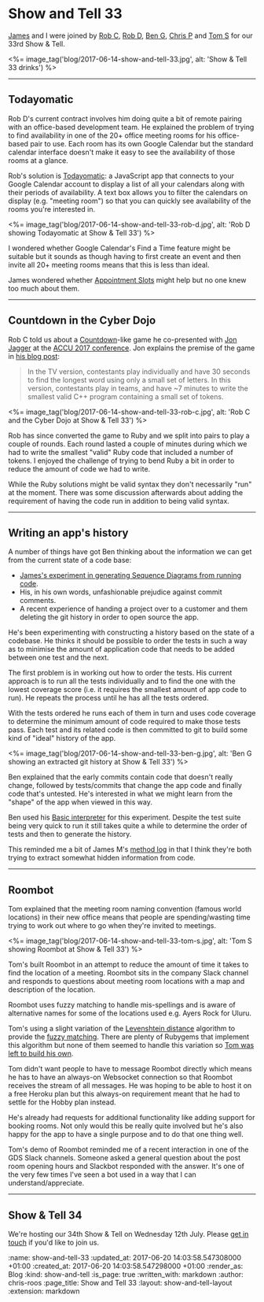 Show and Tell 33
================

[James][james-mead] and I were joined by [Rob C][rob-chatley], [Rob D][rob-dupuis], [Ben G][ben-griffiths], [Chris P][chris-patuzzo] and [Tom S][tom-stuart] for our 33rd Show & Tell.

<%= image_tag('blog/2017-06-14-show-and-tell-33.jpg', alt: 'Show & Tell 33 drinks') %>

---

## Todayomatic

Rob D's current contract involves him doing quite a bit of remote pairing with an office-based development team. He explained the problem of trying to find availability in one of the 20+ office meeting rooms for his office-based pair to use. Each room has its own Google Calendar but the standard calendar interface doesn't make it easy to see the availability of those rooms at a glance.

Rob's solution is [Todayomatic][todayomatic]: a JavaScript app that connects to your Google Calendar account to display a list of all your calendars along with their periods of availability. A text box allows you to filter the calendars on display (e.g. "meeting room") so that you can quickly see availability of the rooms you're interested in.

<%= image_tag('blog/2017-06-14-show-and-tell-33-rob-d.jpg', alt: 'Rob D showing Todayomatic at Show & Tell 33') %>

I wondered whether Google Calendar's Find a Time feature might be suitable but it sounds as though having to first create an event and then invite all 20+ meeting rooms means that this is less than ideal.

James wondered whether [Appointment Slots][google-calendar-appointment-slots] might help but no one knew too much about them.

---

## Countdown in the Cyber Dojo

Rob C told us about a [Countdown][countdown]-like game he co-presented with [Jon Jagger][jon-jagger] at the [ACCU 2017 conference][accu-2017]. Jon explains the premise of the game in [his blog post][accu-countdown]:

> In the TV version, contestants play individually and have 30 seconds to find the longest word using only a small set of letters. In this version, contestants play in teams, and have ~7 minutes to write the smallest valid C++ program containing a small set of tokens.

<%= image_tag('blog/2017-06-14-show-and-tell-33-rob-c.jpg', alt: 'Rob C and the Cyber Dojo at Show & Tell 33') %>

Rob has since converted the game to Ruby and we split into pairs to play a couple of rounds. Each round lasted a couple of minutes during which we had to write the smallest "valid" Ruby code that included a number of tokens. I enjoyed the challenge of trying to bend Ruby a bit in order to reduce the amount of code we had to write.

While the Ruby solutions might be valid syntax they don't necessarily "run" at the moment. There was some discussion afterwards about adding the requirement of having the code run in addition to being valid syntax.

---

## Writing an app's history

A number of things have got Ben thinking about the information we can get from the current state of a code base:

* [James's experiment in generating Sequence Diagrams from running code][show-and-tell-32-sequence-diagrams].
* His, in his own words, unfashionable prejudice against commit comments.
* A recent experience of handing a project over to a customer and them deleting the git history in order to open source the app.

He's been experimenting with constructing a history based on the state of a codebase. He thinks it should be possible to order the tests in such a way as to minimise the amount of application code that needs to be added between one test and the next.

The first problem is in working out how to order the tests. His current approach is to run all the tests individually and to find the one with the lowest coverage score (i.e. it requires the smallest amount of app code to run). He repeats the process until he has all the tests ordered.

With the tests ordered he runs each of them in turn and uses code coverage to determine the minimum amount of code required to make those tests pass. Each test and its related code is then committed to git to build some kind of "ideal" history of the app.

<%= image_tag('blog/2017-06-14-show-and-tell-33-ben-g.jpg', alt: 'Ben G showing an extracted git history at Show & Tell 33') %>

Ben explained that the early commits contain code that doesn't really change, followed by tests/commits that change the app code and finally code that's untested. He's interested in what we might learn from the "shape" of the app when viewed in this way.

Ben used his [Basic interpreter][ben-g-basic-interpreter] for this experiment. Despite the test suite being very quick to run it still takes quite a while to determine the order of tests and then to generate the history.

This reminded me a bit of James M's [method log][method-log] in that I think they're both trying to extract somewhat hidden information from code.

---

## Roombot

Tom explained that the meeting room naming convention (famous world locations) in their new office means that people are spending/wasting time trying to work out where to go when they're invited to meetings.

<%= image_tag('blog/2017-06-14-show-and-tell-33-tom-s.jpg', alt: 'Tom S showing Roombot at Show & Tell 33') %>

Tom's built Roombot in an attempt to reduce the amount of time it takes to find the location of a meeting. Roombot sits in the company Slack channel and responds to questions about meeting room locations with a map and description of the location.

Roombot uses fuzzy matching to handle mis-spellings and is aware of alternative names for some of the locations used e.g. Ayers Rock for Uluru.

Tom's using a slight variation of the [Levenshtein distance][levenshtein-distance] algorithm to provide the [fuzzy matching][wikipedia-approximate-string-matching]. There are plenty of Rubygems that implement this algorithm but none of them seemed to handle this variation so [Tom was left to build his own][tom-s-levenshtein].

Tom didn't want people to have to message Roombot directly which means he has to have an always-on Websocket connection so that Roombot receives the stream of all messages. He was hoping to be able to host it on a free Heroku plan but this always-on requirement meant that he had to settle for the Hobby plan instead.

He's already had requests for additional functionality like adding support for booking rooms. Not only would this be really quite involved but he's also happy for the app to have a single purpose and to do that one thing well.

Tom's demo of Roombot reminded me of a recent interaction in one of the GDS Slack channels. Someone asked a general question about the post room opening hours and Slackbot responded with the answer. It's one of the very few times I've seen a bot used in a way that I can understand/appreciate.

---

## Show & Tell 34

We're hosting our 34th Show & Tell on Wednesday 12th July. Please [get in touch][contact] if you'd like to join us.

[accu-2017]: https://conference.accu.org/site/index.html
[accu-countdown]: http://jonjagger.blogspot.co.uk/2017/05/accu-c-countdown-pub-quiz.html
[ben-g-basic-interpreter]: https://github.com/techbelly/BASIC
[ben-griffiths]: https://twitter.com/beng
[chris-patuzzo]: http://chris.patuzzo.co.uk/
[contact]: /contact
[countdown]: https://en.wikipedia.org/wiki/Countdown_(game_show)
[cyber-dojo]: http://cyber-dojo.org/
[google-calendar-appointment-slots]: https://support.google.com/calendar/answer/190998?hl=en
[james-mead]: /james-mead
[jon-jagger]: http://jonjagger.blogspot.co.uk/
[levenshtein-distance]: https://en.wikipedia.org/wiki/Levenshtein_distance
[method-log]: https://github.com/freerange/method_log
[rob-chatley]: https://www.doc.ic.ac.uk/~rbc/
[rob-dupuis]: https://github.com/robd
[show-and-tell-32-sequence-diagrams]: /show-and-tell-32#james-m---sequence-diagrams
[todayomatic]: https://robd.github.io/todayomatic/
[tom-s-levenshtein]: https://gist.github.com/tomstuart/9e4fd5cd96527debf7a685d0b5399635
[tom-stuart]: http://codon.com/
[wikipedia-approximate-string-matching]: https://en.wikipedia.org/wiki/Approximate_string_matching

:name: show-and-tell-33
:updated_at: 2017-06-20 14:03:58.547308000 +01:00
:created_at: 2017-06-20 14:03:58.547298000 +01:00
:render_as: Blog
:kind: show-and-tell
:is_page: true
:written_with: markdown
:author: chris-roos
:page_title: Show and Tell 33
:layout: show-and-tell-layout
:extension: markdown
